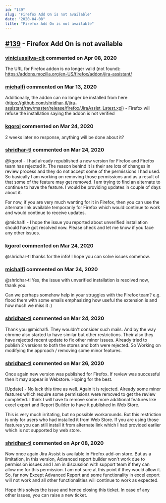 ```yaml
---
id: "139"
slug: "Firefox Add On is not available"
date: "2020-04-08"
title: "Firefox Add On is not available"
---
```



## [#139](https://github.com/shridhar-tl/jira-assistant/issues/139) - Firefox Add On is not available

### [viniciussilva-cit](https://github.com/viniciussilva-cit) commented on Apr 08, 2020

The URL for Firefox addon is no longer valid (not found):
https://addons.mozilla.org/en-US/firefox/addon/jira-assistant/

### [michalfi](https://github.com/michalfi) commented on Mar 13, 2020

Additionally, the addon can no longer be installed from here (https://github.com/shridhar-tl/jira-assistant/raw/master/release/firefox/JiraAssist_Latest.xpi) - Firefox will refuse the installation saying the addon is not verified

### [kgorol](https://github.com/kgorol) commented on Mar 24, 2020

2 weeks later no response, anything will be done about it?

### [shridhar-tl](https://github.com/shridhar-tl) commented on Mar 24, 2020

@kgorol - I had already republished a new version for Firefox and Firefox team has rejected it. The reason behind it is their are lots of changes in review process and they do not accept some of the permissions I had used. So basically I am working on removing those permissions and as a result of that some of the feature may get removed. I am trying to find an alternate to continue to have the feature. I would be providing updates in couple of days about it.

For now, if you are very much wanting for it in Firefox, then you can use the alternate link available temporarily for Firefox which would continue to work and would continue to receive updates. 

@michalfi - I hope the issue you reported about unverified installation should have got resolved now. Please check and let me know if you face any other issues.

### [kgorol](https://github.com/kgorol) commented on Mar 24, 2020

@shridhar-tl thanks for the info! I hope you can solve issues somehow.

### [michalfi](https://github.com/michalfi) commented on Mar 24, 2020

@shridhar-tl Yes, the issue with unverified installation is resolved now, thank you.

Can we perhaps somehow help in your struggles with the Firefox team? e.g. flood them with some emails emphasizing how useful the extension is and how much we miss it :)

### [shridhar-tl](https://github.com/shridhar-tl) commented on Mar 24, 2020

Thank you @michalfi. They wouldn't consider such mails. And by the way chrome also started to have similar but other restrictions. Their also they have rejected recent update to fix other minor issues. Already tried to publish 2 versions to both the stores and both were rejected. So Working on modifying the approach / removing some minor features.

### [shridhar-tl](https://github.com/shridhar-tl) commented on Mar 26, 2020

Once again new version was published for Firefox. If review was successful then it may appear in Webstore. Hoping for the best.

[Update] - No luck this time as well. Again it is rejected. Already some minor features which require some permissions were removed to get the review completed. I think I will have to remove some more additional features like excel export and Report Builder to have it published in Web Store.

This is very much irritating, but no possible workarounds. But this restriction is only for users who had installed it from Web Store. If you are using those features you can still install it from alternate link which I had provided earlier which is not supported by web store.

### [shridhar-tl](https://github.com/shridhar-tl) commented on Apr 08, 2020

Now once again Jira Assist is available in Firefox add-on store. But as a limitation, in this version, Advanced report builder won't work due to permission issues and I am in discussion with support team if they can allow me for this permission. I am not sure at this point if they would allow it. So, far now Except Advanced Report and some functionality in excel export will not work and all other functionalities will continue to work as expected.

Hope this solves the issue and hence closing this ticket. In case of any other issues, you can raise a new ticket.
